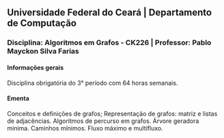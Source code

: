 ## **Universidade Federal do Ceará** | **Departamento de Computação**
### **Disciplina: Algoritmos em Grafos - CK226** | **Professor:  Pablo Mayckon Silva Farias**

#### Informações gerais

Disciplina obrigatória do 3° período com 64 horas semanais.

#### Ementa

Conceitos e definições de grafos; Representação de grafos: matriz e listas de adjacências. Algoritmos de percurso em grafos. Árvore geradora mínima. Caminhos mínimos. Fluxo máximo e multifluxo.